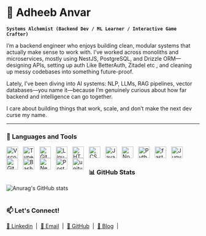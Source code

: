 # 🦉 Adheeb Anvar
**`Systems Alchemist (Backend Dev / ML Learner / Interactive Game Crafter)`**

I’m a backend engineer who enjoys building clean, modular systems that actually make sense to work with. I’ve worked across monoliths and microservices, mostly using NestJS, PostgreSQL, and Drizzle ORM—designing APIs, setting up auth Like BetterAuth, Zitadel etc , and cleaning up messy codebases into something future-proof.

Lately, I’ve been diving into AI systems: NLP, LLMs, RAG pipelines, vector databases—you name it—because I’m genuinely curious about how far backend and intelligence can go together. 

I care about building things that work, scale, and don’t make the next dev curse my name.







---


### 🧰 Languages and Tools

<img align="left" alt="Vscode" width="30px" style="padding-right:10px;"  src="https://cdn.jsdelivr.net/gh/devicons/devicon@latest/icons/vscode/vscode-original.svg" />
<img align="left" alt="TypeScript" width="30px" style="padding-right:10px;" src="https://cdn.jsdelivr.net/gh/devicons/devicon/icons/typescript/typescript-plain.svg" />
<img align="left" alt="Git" width="30px" style="padding-right:10px;" src="https://cdn.jsdelivr.net/gh/devicons/devicon/icons/git/git-original.svg" />
<img align="left" alt="Linux" width="30px" style="padding-right:10px;" src="https://cdn.jsdelivr.net/gh/devicons/devicon/icons/linux/linux-original.svg" />
<img align="left" alt="HTML" width="30px" style="padding-right:10px;" src="https://cdn.jsdelivr.net/gh/devicons/devicon/icons/html5/html5-plain.svg" />
<img align="left" alt="CSS" width="30px" style="padding-right:10px;" src="https://cdn.jsdelivr.net/gh/devicons/devicon/icons/css3/css3-plain.svg" />
<img align="left" alt="JavaScript" width="30px" style="padding-right:10px;" src="https://cdn.jsdelivr.net/gh/devicons/devicon/icons/javascript/javascript-plain.svg" />
<img align="left" alt="NodeJS" width="30px" style="padding-right:10px;" src="https://cdn.jsdelivr.net/gh/devicons/devicon/icons/nodejs/nodejs-original.svg" />
<img align="left" alt="Python" width="30px" style="padding-right:10px;" src="https://cdn.jsdelivr.net/gh/devicons/devicon/icons/python/python-plain.svg" />
<img align="left" alt="fastapi" width="30px" style="padding-right:10px;" src="https://cdn.jsdelivr.net/gh/devicons/devicon@latest/icons/fastapi/fastapi-original.svg" />
<img align="left" alt="Jupyter" width="30px" style="padding-right:10px;" src="https://cdn.jsdelivr.net/gh/devicons/devicon@latest/icons/jupyter/jupyter-original.svg" />
<img align="left" alt="GitHub" width="30px" style="padding-right:10px;" src="https://cdn.jsdelivr.net/gh/devicons/devicon/icons/github/github-original.svg" />
<img align="left" alt="Bash" width="30px" style="padding-right:10px;" src="https://cdn.jsdelivr.net/gh/devicons/devicon/icons/bash/bash-original.svg" />
<img align = "left" alt = "Nestjs" width = "30px" style = "padding-right:10px" src="https://cdn.jsdelivr.net/gh/devicons/devicon@latest/icons/nestjs/nestjs-original.svg" />
<img align = "left" alt = "PostgreSQL" width = "30px" style = "padding-right:10px" src="https://cdn.jsdelivr.net/gh/devicons/devicon@latest/icons/postgresql/postgresql-original.svg" />
<img   align = "left" alt = "unity" width = "30px" style = "padding-right:10px" src="https://cdn.jsdelivr.net/gh/devicons/devicon@latest/icons/unity/unity-original.svg" />
<br />


#


### 📊 GitHub Stats
![Anurag's GitHub stats](https://github-readme-stats.vercel.app/api?username=adheeb2&show_icons=true&theme=radical)

#

<h3>📫 <strong>Let's Connect!</strong></h3>
<a href = "https://www.linkedin.com/in/adheeb-anvar/">💼 Linkedin</a> &nbsp;|&nbsp;
<a href="mailto:adheebanvar2@gmail.com">📧 Email</a> &nbsp;|&nbsp;
<a href="https://github.com/adheeb2">🔗 GitHub</a> &nbsp;|&nbsp; 
<a href="https://hashnode.com/@adheeb">📝 Blog</a> &nbsp;|&nbsp;



